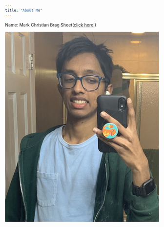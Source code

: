 ```yaml
---
title: "About Me"
---
```


Name: Mark Christian
Brag Sheet([click here!](/BragSheet.pdf))

![Me](/5831CF7F-CA0F-4ADD-9D3A-644C34029B26.jpg)
